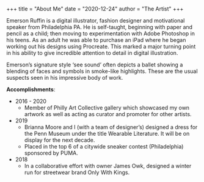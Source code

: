 +++
title = "About Me"
date = "2020-12-24"
author = "The Artist"
+++

Emerson Ruffin is a digital illustrator, fashion designer and motivational speaker from Philadelphia PA.
He is self-taught, beginning with paper and pencil as a child; then moving to experimentation with Adobe Photoshop in his teens. As an adult he was able to purchase an iPad where he began working out his designs using Procreate. This marked a major turning point in his ability to give incredible attention to detail in digital illustration.


Emerson’s signature style ‘see sound’ often depicts a ballet showing a blending of faces and symbols in smoke-like highlights. These are the usual suspects seen in his impressive body of work.

**Accomplishments**:
  - 2016 - 2020
    - Member of Philly Art Collective gallery which showcased my own artwork as well as acting as curator and promoter for other artists.
  - 2019
    - Brianna Moore and I (with a team of designer’s) designed a dress for the Penn Museum under the title Wearable Literature. It will be on display for the next decade.
    - Placed in the top 6 of a citywide sneaker contest (Philadelphia) sponsored by PUMA.
  - 2018
    - In a collaborative effort with owner James Owk, designed a winter run for streetwear brand Only With Kings.
